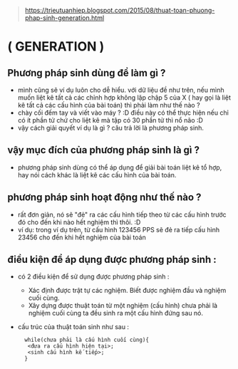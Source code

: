 > https://trieutuanhiep.blogspot.com/2015/08/thuat-toan-phuong-phap-sinh-generation.html

# ( GENERATION )
## Phương pháp sinh dùng để làm gì ?
- mình cũng sẽ ví dụ luôn cho dễ hiểu. với dữ liệu đề như trên, nếu mình muốn liệt kê tất cả các chỉnh hợp không lặp chập 5 của X ( hay gọi là liệt kê tất cả các cấu hình của bài toán) thì phải làm như thế nào ?
- chày cối đếm tay và viết vào máy ? :D điều này có thể thực hiện nếu chỉ có ít phần tử chứ cho liệt kê mà tập có 30 phần tử thì nổ não :D
- vậy cách giải quyết ví dụ là gì ? câu trả lời là phương pháp sinh.
## vậy mục đích của phương pháp sinh là gì ? 
- phương pháp sinh dùng có thể áp dụng để giải bài toán liệt kê tổ hợp, hay nói cách khác là liệt kê các cấu hình của bài toán.
## phương pháp sinh hoạt động như thế nào ?
- rất đơn giản, nó sẽ "đẻ" ra các cấu hình tiếp theo từ các cấu hình trước đó cho đến khi nào hết nghiệm thì thôi. :D
- ví dụ: trong ví dụ trên, từ cấu hình 123456 PPS sẽ đẻ ra tiếp cấu hình 23456 cho đến khi hết nghiệm của bài toán
## điều kiện để áp dụng được phương pháp sinh : 
- có 2 điều kiện để sử dụng được phương pháp sinh :
  + Xác định được trật tự các nghiệm. Biết được nghiệm đầu và nghiệm cuối cùng.
  + Xây dựng được thuật toán từ một nghiệm (cấu hình) chưa phải là nghiệm cuối cùng ta đều sinh ra một cấu hình đứng sau nó.
- cấu trúc của thuật toán sinh như sau :

        while(chưa phải là cấu hình cuối cùng){
         <đưa ra cấu hình hiện tại>;
         <sinh cấu hình kế tiếp>;
        }
